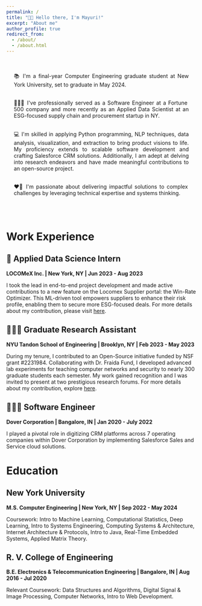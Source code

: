 ```yaml
---
permalink: /
title: "👋🏼 Hello there, I'm Mayuri!"
excerpt: "About me"
author_profile: true
redirect_from: 
  - /about/
  - /about.html
---
```


<style>
.about-container {
  text-align: justify;
  margin: 0 auto;
  max-width: 800px;
  padding: 20px;
}
</style>

<div class="about-container">

📚 I'm a final-year Computer Engineering graduate student at New York University, set to graduate in May 2024.<br><br>

👩🏻‍💻 I've professionally served as a Software Engineer at a Fortune 500 company and more recently as an Applied Data Scientist at an ESG-focused supply chain and procurement startup in NY.<br><br>

💻 I'm skilled in applying Python programming, NLP techniques, data analysis, visualization, and extraction to bring product visions to life. My proficiency extends to scalable software development and crafting Salesforce CRM solutions. Additionally, I am adept at delving into research endeavors and have made meaningful contributions to an open-source project.<br><br>

❤️‍🔥 I'm passionate about delivering impactful solutions to complex challenges by leveraging technical expertise and systems thinking.<br><br>

</div>

# Work Experience

## 🤖 Applied Data Science Intern
**LOCOMeX Inc. | New York, NY | Jun 2023 - Aug 2023**

I took the lead in end-to-end project development and made active contributions to a new feature on the Locomex Supplier portal: the Win-Rate Optimizer. This ML-driven tool empowers suppliers to enhance their risk profile, enabling them to secure more ESG-focused deals. For more details about my contribution, please visit [here](https://locomexgroup.com/Best-Supplier-Diversity-Program-Management/).

## 👩🏻‍🔬 Graduate Research Assistant
**NYU Tandon School of Engineering | Brooklyn, NY | Feb 2023 - May 2023**

During my tenure, I contributed to an Open-Source initiative funded by NSF grant #2231984. Collaborating with Dr. Fraida Fund, I developed advanced lab experiments for teaching computer networks and security to nearly 300 graduate students each semester. My work gained recognition and I was invited to present at two prestigious research forums. For more details about my contribution, explore [here](https://teaching-on-testbeds.github.io/resources/).

## 👩🏻‍💻 Software Engineer
**Dover Corporation | Bangalore, IN | Jan 2020 - July 2022**

I played a pivotal role in digitizing CRM platforms across 7 operating companies within Dover Corporation by implementing Salesforce Sales and Service cloud solutions.

# Education

## New York University 
**M.S. Computer Engineering | New York, NY | Sep 2022 - May 2024**

Coursework: Intro to Machine Learning, Computational Statistics, Deep Learning, Intro to Systems Engineering, Computing Systems & Architecture, Internet Architecture & Protocols, Intro to Java, Real-Time Embedded Systems, Applied Matrix Theory.

## R. V. College of Engineering
**B.E. Electronics & Telecommunication Engineering | Bangalore, IN | Aug 2016 - Jul 2020**

Relevant Coursework: Data Structures and Algorithms, Digital Signal & Image Processing, Computer Networks, Intro to Web Development.

